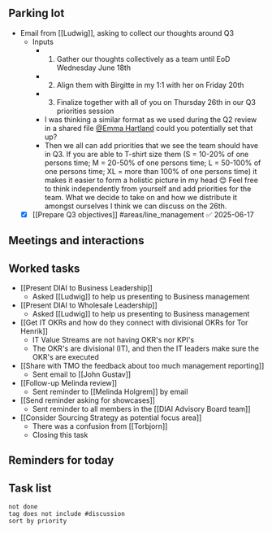 ## Parking lot
- Email from [[Ludwig]], asking to collect our thoughts around Q3
	- Inputs
		* 1. Gather our thoughts collectively as a team until EoD Wednesday June 18th
		* 2. Align them with Birgitte in my 1:1 with her on Friday 20th
		* 3. Finalize together with all of you on Thursday 26th in our Q3 priorities session
		* I was thinking a similar format as we used during the Q2 review in a shared file [@Emma Hartland](mailto:emma.hartland@telenor.no) could you potentially set that up?
		* Then we all can add priorities that we see the team should have in Q3. If you are able to T-shirt size them (S = 10-20% of one persons time; M = 20-50% of one persons time; L = 50-100% of one persons time; XL = more than 100% of one persons time) it makes it easier to form a holistic picture in my head 😊 Feel free to think independently from yourself and add priorities for the team. What we decide to take on and how we distribute it amongst ourselves I think we can discuss on the 26th.
	* [x] [[Prepare Q3 objectives]] #areas/line_management ✅ 2025-06-17
## Meetings and interactions

## Worked tasks
- [[Present DIAI to Business Leadership]] 
	- Asked [[Ludwig]] to help us presenting to Business management
- [[Present DIAI to Wholesale Leadership]]
	- Asked [[Ludwig]] to help us presenting to Business management
- [[Get IT OKRs and how do they connect with divisional OKRs for Tor Henrik]]
	- IT Value Streams are not having OKR's nor KPI's
	- The OKR's are divisional (IT), and then the IT leaders make sure the OKR's are executed
- [[Share with TMO the feedback about too much management reporting]]
	- Sent email to [[John Gustav]]
- [[Follow-up Melinda review]]
	- Sent reminder to [[Melinda Holgrem]] by email
- [[Send reminder asking for showcases]]
	- Sent reminder to all members in the [[DIAI Advisory Board team]]
- [[Consider Sourcing Strategy as potential focus area]]
	- There was a confusion from [[Torbjorn]]
	- Closing this task
## Reminders for today

## Task list

```tasks
not done
tag does not include #discussion 
sort by priority
```
